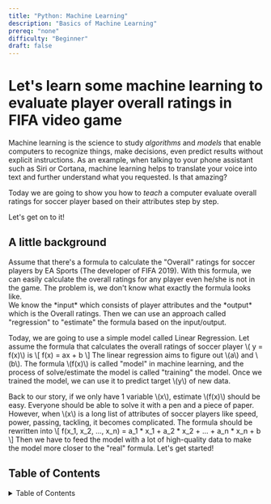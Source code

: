 ```yaml
---
title: "Python: Machine Learning"
description: "Basics of Machine Learning"
prereq: "none"
difficulty: "Beginner"
draft: false
---
```


# Let's learn some machine learning to evaluate player overall ratings in FIFA video game

Machine learning is the science to study *algorithms* and *models* that enable computers to recognize things, make decisions, even predict results without explicit instructions. As an example, when talking to your phone assistant such as Siri or Cortana, machine learning helps to translate your voice into text and further understand what you requested. Is that amazing?

Today we are going to show you how to *teach* a computer evaluate overall ratings for soccer player based on their attributes step by step.  

Let's get on to it!

## A little background

<p>
Assume that there's a formula to calculate the "Overall" ratings for soccer players by EA Sports (The developer of FIFA 2019). With this formula, we can easily calculate the overall ratings for any player even he/she is not in the game. The problem is, we don't know what exactly the formula looks like. <br>
We know the *input* which consists of player attributes and the *output* which is the Overall ratings. Then we can use an approach called "regression" to "estimate" the formula based on the input/output.
</p>
<p>
Today, we are going to use a simple model called Linear Regression. 
Let assume the formula that calculates the overall ratings of soccer player \( y = f(x)\) is
\[
    f(x) = ax + b
\]
The linear regression aims to figure out \(a\) and \(b\). The formula \(f(x)\) is called "model" in machine learning, and the process of solve/estimate the model is called "training" the model. Once we trained the model, we can use it to predict target \(y\) of new data.
</p>
<p>   
Back to our story, if we only have 1 variable \(x\), estimate \(f(x)\) should be easy. Everyone should be able to solve it with a pen and a piece of paper. However, when \(x\) is a long list of attributes of soccer players like speed, power, passing, tackling, it becomes complicated. The formula should be rewritten into
\[
    f(x_1, x_2, ..., x_n) = a_1 * x_1 + a_2 * x_2 + ... + a_n * x_n + b
\]
Then we have to feed the model with a lot of high-quality data to make the model more closer to the "real" formula. Let's get started!
</p>

## Table of Contents

<details close>
<summary>Table of Contents</summary>
{{% children %}}
</details>
